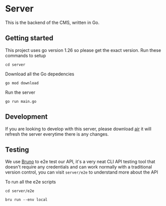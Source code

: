 # Server

This is the backend of the CMS, written in Go.

## Getting started

This project uses go version 1.26 so please get the exact version. Run these commands to setup

```
cd server
```

Download all the Go depedencies

```
go mod download
```

Run the server

```
go run main.go
```

## Development

If you are looking to develop with this server, please download [air](https://github.com/air-verse/air) it will refresh the server everytime there is any changes.

## Testing

We use [Bruno](https://www.usebruno.com/) to e2e test our API, it's a very neat CLI API testing tool that doesn't require any credentials and can work normally with a traditional version control, you can visit `server/e2e` to understand more about the API

To run all the e2e scripts

```
cd server/e2e

bru run --env local
```

